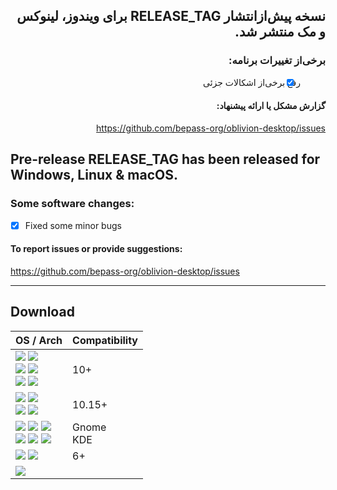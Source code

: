 <div dir="rtl">

## نسخه پیش‌ازانتشار RELEASE_TAG برای ویندوز، لینوکس و مک منتشر شد.

### برخی‌از تغییرات برنامه:

- [x] رفع برخی‌از اشکالات جزئی

#### گزارش مشکل یا ارائه پیشنهاد:

https://github.com/bepass-org/oblivion-desktop/issues

</div>

## Pre-release RELEASE_TAG has been released for Windows, Linux & macOS.

### Some software changes:

- [x] Fixed some minor bugs

#### To report issues or provide suggestions:

https://github.com/bepass-org/oblivion-desktop/issues

<hr />

## Download

<!-- [![Release Downloads](https://img.shields.io/github/downloads/oblivion-desktop/RELEASE_TAG/total?style=flat-square&logo=github)](https://img.shields.io/github/downloads/bepass-org/oblivion-desktop/RELEASE_TAG/) -->

<div align="left" id="download">
    <table>
        <thead align="left">
            <tr>
                <th>OS / Arch</th>
                <th>Compatibility</th>
            </tr>
        </thead>
        <tbody align="left">
            <tr>
                <td>
                    <a href="https://github.com/bepass-org/oblivion-desktop/releases/download/RELEASE_TAG/oblivion-desktop-win-x64.exe"><img src="https://img.shields.io/badge/Windows-Setup x64-0C88D8.svg?logo=gitforwindows"></a>
                    <a href="https://github.com/bepass-org/oblivion-desktop/releases/download/RELEASE_TAG/oblivion-desktop-win-x64.zip"><img src="https://img.shields.io/badge/Windows-Portable x64-005AA8.svg?logo=gitforwindows"></a>
                    <br>
                    <a href="https://github.com/bepass-org/oblivion-desktop/releases/download/RELEASE_TAG/oblivion-desktop-win-arm64.exe"><img src="https://img.shields.io/badge/Windows-Setup arm64-0C88D8.svg?logo=gitforwindows"></a>
                    <a href="https://github.com/bepass-org/oblivion-desktop/releases/download/RELEASE_TAG/oblivion-desktop-win-arm64.zip"><img src="https://img.shields.io/badge/Windows-Portable arm64-005AA8.svg?logo=gitforwindows"></a>
                    <br>
                    <a href="https://github.com/bepass-org/oblivion-desktop/releases/download/RELEASE_TAG/oblivion-desktop-win-ia32.exe"><img src="https://img.shields.io/badge/Windows-Setup x86-0C88D8.svg?logo=gitforwindows"></a>
                    <a href="https://github.com/bepass-org/oblivion-desktop/releases/download/RELEASE_TAG/oblivion-desktop-win-ia32.zip"><img src="https://img.shields.io/badge/Windows-Portable x86-005AA8.svg?logo=gitforwindows"></a>
                </td>
                <td>
                    10+<br>
                </td>
            </tr>
            <tr>
                <td>
                    <a href="https://github.com/bepass-org/oblivion-desktop/releases/download/RELEASE_TAG/oblivion-desktop-mac-arm64.dmg"><img src="https://img.shields.io/badge/macOS-DMG arm64-F0F0F1.svg?logo=apple"></a>
                    <a href="https://github.com/bepass-org/oblivion-desktop/releases/download/RELEASE_TAG/oblivion-desktop-mac-arm64.zip"><img src="https://img.shields.io/badge/macOS-ZIP arm64-9e9e9e.svg?logo=apple" /></a><br>
                    <a href="https://github.com/bepass-org/oblivion-desktop/releases/download/RELEASE_TAG/oblivion-desktop-mac-x64.dmg"><img src="https://img.shields.io/badge/macOS-DMG x64-F0F0F1.svg?logo=apple"></a>
                    <a href="https://github.com/bepass-org/oblivion-desktop/releases/download/RELEASE_TAG/oblivion-desktop-mac-x64.zip"><img src="https://img.shields.io/badge/macOS-ZIP x64-9e9e9e.svg?logo=apple" /></a>
                </td>
                <td>10.15+</td>
            </tr>
            <tr>
                <td>
                    <a href="https://github.com/bepass-org/oblivion-desktop/releases/download/RELEASE_TAG/oblivion-desktop-linux-amd64.deb"><img src="https://img.shields.io/badge/Linux-DEB x64-DC470E.svg?logo=debian"></a>
                    <a href="https://github.com/bepass-org/oblivion-desktop/releases/download/RELEASE_TAG/oblivion-desktop-linux-x86_64.rpm"><img src="https://img.shields.io/badge/Linux-RPM x64-01ABD2.svg?logo=redhat"></a>
                    <a href="https://github.com/bepass-org/oblivion-desktop/releases/download/RELEASE_TAG/oblivion-desktop-linux-x64.tar.xz"><img src="https://img.shields.io/badge/Linux-tar.xz x64-EDC204.svg?logo=linux"></a>
                    <br>
                    <a href="https://github.com/bepass-org/oblivion-desktop/releases/download/RELEASE_TAG/oblivion-desktop-linux-arm64.deb"><img src="https://img.shields.io/badge/Linux-DEB arm64-DC470E.svg?logo=debian"></a>
                    <a href="https://github.com/bepass-org/oblivion-desktop/releases/download/RELEASE_TAG/oblivion-desktop-linux-aarch64.rpm"><img src="https://img.shields.io/badge/Linux-RPM arm64-01ABD2.svg?logo=redhat"></a>
                    <a href="https://github.com/bepass-org/oblivion-desktop/releases/download/RELEASE_TAG/oblivion-desktop-linux-arm64.tar.xz"><img src="https://img.shields.io/badge/Linux-tar.xz arm64-EDC204.svg?logo=linux"></a>         
                </td>
                <td>
                    Gnome<br>
                    KDE
                </td>
            </tr>
            <tr>
                <td>
                    <a href="https://github.com/bepass-org/oblivion/releases/latest"><img src="https://img.shields.io/badge/Android-APK Universal-0d7365.svg?logo=android"></a>
                    <a href="https://play.google.com/store/apps/details?id=org.bepass.oblivion"><img src="https://img.shields.io/badge/Android-APK Universal-044d29.svg?logo=googleplay"></a>
                </td>
                <td>6+</td>
            </tr>
            <tr>
                <td>
                    <img src="https://img.shields.io/badge/iOS-Coming soon ...-pink.svg?logo=apple">
                </td>
                <td></td>
            </tr>
        </tbody>
    </table>
</div>
